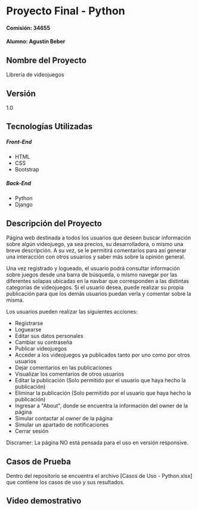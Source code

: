 # Proyecto Final - Python
#### Comisión: 34655
#### Alumno: Agustín Beber

## Nombre del Proyecto
Librería de videojuegos

## Versión
1.0

## Tecnologías Utilizadas
##### Front-End
- HTML
- CSS
- Bootstrap

##### Back-End
- Python
- Django

## Descripción del Proyecto
Página web destinada a todos los usuarios que deseen buscar información sobre algún videojuego, ya sea precios, su desarrolladora, o mismo una breve descripción. A su vez, se le permitirá comentarlos para así generar una interacción con otros usuarios y saber más sobre la opinión general.

Una vez registrado y logueado, el usuario podrá consultar información sobre juegos desde una barra de búsqueda, o mismo navegar por las diferentes solapas ubicadas en la navbar que corresponden a las distintas categorías de videojuegos.
Si el usuario desea, puede realizar su propia publicación para que los demás usuarios puedan verla y comentar sobre la misma.

Los usuarios pueden realizar las siguientes acciones:

* Registrarse
* Loguearse
* Editar sus datos personales
* Cambiar su contraseña
* Publicar videojuegos
* Acceder a los videojuegos ya publicados tanto por uno como por otros usuarios
* Dejar comentarios en las publicaciones
* Visualizar los comentarios de otros usuarios
* Editar la publicación (Solo permitido por el usuario que haya hecho la publicación)
* Eliminar la publicación (Solo permitido por el usuario que haya hecho la publicación)
* Ingresar a "About", donde se encuentra la información del owner de la página
* Simular contactar al owner de la página
* Simular un apartado de notificaciones
* Cerrar sesión

Discramer: La página NO está pensada para el uso en versión responsive.

## Casos de Prueba
Dentro del repositorio se encuentra el archivo [Casos de Uso - Python.xlsx] que contiene los casos de uso y sus resultados.

## Video demostrativo
